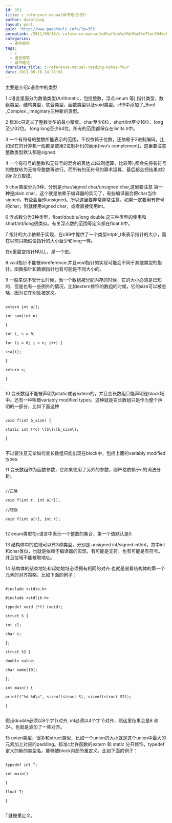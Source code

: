 ```yaml
---
id: 353
title: c reference manual读书笔记(四)
author: diaoliang
layout: post
guid: 'http://www.pagefault.info/?p=353'
permalink: /2011/09/18/c-reference-manual%e8%af%bb%e4%b9%a6%e7%ac%94%e8%ae%b0%e5%9b%9b/
categories:
  - 语言规范
tags:
  - c
  - 语言规范
  - 读书笔记
translate_title: c-reference-manual-reading-notes-four
date: 2011-09-18 14:21:01
---
```

主要是介绍c语言中的类型

1 c语言里面分为数值类型(Arithmetic，包括整数，浮点.enum 等),指针类型，数组类型，结构类型，联合类型，函数类型以及void类型。c99中添加了_Bool _Complex _Imaginary三种新的类型。

2 标准c只定义了整数类型的最小精度。char至少8位，short/int至少16位，long至少32位。 long long至少64位。所有的范围都保存在limits.h中。

3 一个有符号的整数所能表示的范围，不仅依赖于位数，还依赖于2进制编码，比如现在的计算机一般都是使用2进制补码的表示(two&#8217;s complement)。这里要注意整数类型默认都是signed.

4 一个有符号的整数和无符号的混合的表达式(四则运算，比较等),都会先将有符号的整数转为无符号整数再进行。而所有的无符号的算术运算，最后都会把结果对2的n次方取摸。
  
<!--more-->


  
5 char类型分为3种，分别是char/signed char/unsigned char,这里要注意 第一种是plain char，这个就是依赖于编译器的实习了，有些编译器会把char当作signed，有些会当作unsigned。所以这里要非常非常注意，如果一定要用有符号的char，则就使用signed char，或者直接使用int。

6 浮点数分为3种类型，float/double/long double.这三种类型的使用和short/int/long很类似。有关浮点数的范围等定义都在float.h中。

7 指针的大小依赖于实现，在c99中提供了一个类型intptr_t来表示指针的大小，而在以前只能假设指针的大小至少和long一样。
  
在c里面空指针NULL，是一个宏。

8 void指针不能被dereference.并且void指针的实现可能会不同于其他类型的指针。函数指针和数据指针也有可能是不同大小的。

9 一般来说不管什么时候，当一个数组被分配内存的时候，它的大小必须是已知的，但是也有一些例外的情况，比如extern修饰的数组的时候，它的size可以被忽略，因为它在别处被定义。
  
```
  
extern int a[];

int sum(int n)
  
{
     
int i, s = 0;
     
for (i = 0; i < n; i++) {
          
s+a[i];
      
}

return s;
  
}
  
```

10 变长数组不能被声明为static或者extern的，并且变长数组只能声明在block域中。还有一种叫做variably modified types，这种就是变长数组只是作为整个声明的一部分，比如下面这种
  
```
  
void f(int b_size) {
   
static int (*c) \[5\]\[b_size\];
  
}
  
```
  
不过要注意无论如何变长数组只能出现在block中，包括上面的variably modified types.

11 变长数组作为函数参数，它如果使用了另外的参数，则严格依赖于c的词法分析。
  
```
  
//正确
  
void f(int r, int a[r]);
  
//错误
  
void f(int a[r], int r);
  
```

12 enum类型在c语言中表示一个整数的集合，第一个值默认是0.

13 结构体中的位域可以有3种类型，分别是 unsigned int/signed int/int，其中int和char类似，也就是依赖于编译器的实现，有可能是无符，也有可能是有符号。 并且位域不能被取地址。

14 结构体的结束地址和起始地址必须拥有相同的对齐.也就是说看结构体的第一个元素的对齐策略，比如下面的例子：
  
```

#include <stdio.h>
  
#include <stdlib.h>

typedef void (*f) (void);

struct S {
      
int c1;
      
char c;
  
};

struct S2 {
      
double value;
      
char name[10];
  
};

int main() {
      
printf("%d %d\n", sizeof(struct S), sizeof(struct S2));
  
}
  
```
  
假设double必须以8个字节对齐, int必须以4个字节对齐，则这里结果会是8 和24。也就是添加了一些对齐。

15 union类型，很多和struct类似，比如一个union的大小就是这个union中最大的元素加上对应的padding。标准c允许函数的extern 和 static 分开修饰，typedef定义的新的类型名，能够被block内部所重定义，比如下面的例子：
  
```
  
typedef int T;
  
int main()
  
{
      
float T;
  
}
  
```
  
T就被重定义。